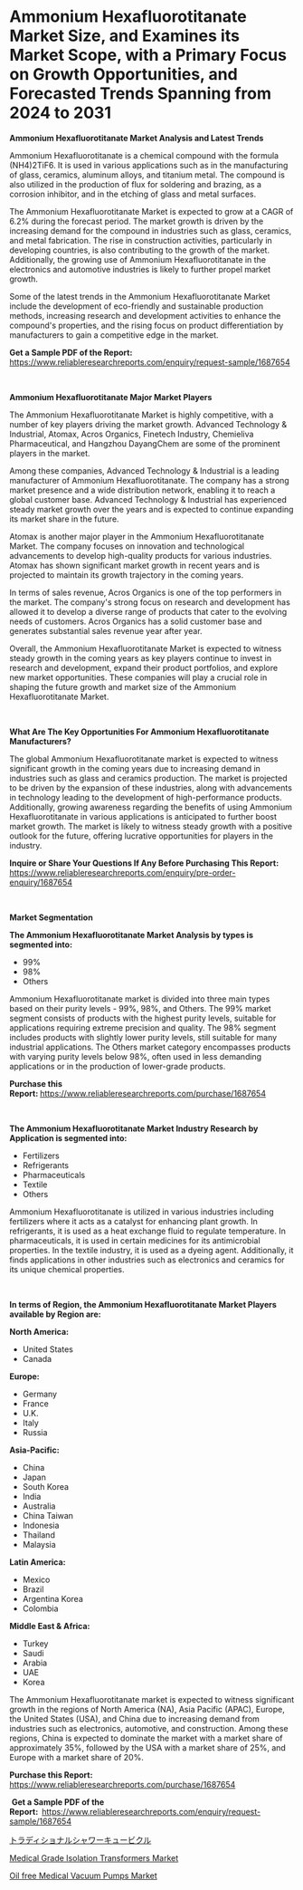 <p><h1>Ammonium Hexafluorotitanate Market Size, and Examines its Market Scope, with a Primary Focus on Growth Opportunities, and Forecasted Trends Spanning from 2024 to 2031</h1></p><p><strong>Ammonium Hexafluorotitanate Market Analysis and Latest Trends</strong></p>
<p><p>Ammonium Hexafluorotitanate is a chemical compound with the formula (NH4)2TiF6. It is used in various applications such as in the manufacturing of glass, ceramics, aluminum alloys, and titanium metal. The compound is also utilized in the production of flux for soldering and brazing, as a corrosion inhibitor, and in the etching of glass and metal surfaces.</p><p>The Ammonium Hexafluorotitanate Market is expected to grow at a CAGR of 6.2% during the forecast period. The market growth is driven by the increasing demand for the compound in industries such as glass, ceramics, and metal fabrication. The rise in construction activities, particularly in developing countries, is also contributing to the growth of the market. Additionally, the growing use of Ammonium Hexafluorotitanate in the electronics and automotive industries is likely to further propel market growth.</p><p>Some of the latest trends in the Ammonium Hexafluorotitanate Market include the development of eco-friendly and sustainable production methods, increasing research and development activities to enhance the compound's properties, and the rising focus on product differentiation by manufacturers to gain a competitive edge in the market.</p></p>
<p><strong>Get a Sample PDF of the Report:&nbsp;</strong> <a href="https://www.reliableresearchreports.com/enquiry/request-sample/1687654">https://www.reliableresearchreports.com/enquiry/request-sample/1687654</a></p>
<p>&nbsp;</p>
<p><strong>Ammonium Hexafluorotitanate Major Market Players</strong></p>
<p><p>The Ammonium Hexafluorotitanate Market is highly competitive, with a number of key players driving the market growth. Advanced Technology & Industrial, Atomax, Acros Organics, Finetech Industry, Chemieliva Pharmaceutical, and Hangzhou DayangChem are some of the prominent players in the market.</p><p>Among these companies, Advanced Technology & Industrial is a leading manufacturer of Ammonium Hexafluorotitanate. The company has a strong market presence and a wide distribution network, enabling it to reach a global customer base. Advanced Technology & Industrial has experienced steady market growth over the years and is expected to continue expanding its market share in the future.</p><p>Atomax is another major player in the Ammonium Hexafluorotitanate Market. The company focuses on innovation and technological advancements to develop high-quality products for various industries. Atomax has shown significant market growth in recent years and is projected to maintain its growth trajectory in the coming years.</p><p>In terms of sales revenue, Acros Organics is one of the top performers in the market. The company's strong focus on research and development has allowed it to develop a diverse range of products that cater to the evolving needs of customers. Acros Organics has a solid customer base and generates substantial sales revenue year after year.</p><p>Overall, the Ammonium Hexafluorotitanate Market is expected to witness steady growth in the coming years as key players continue to invest in research and development, expand their product portfolios, and explore new market opportunities. These companies will play a crucial role in shaping the future growth and market size of the Ammonium Hexafluorotitanate Market.</p></p>
<p>&nbsp;</p>
<p><strong>What Are The Key Opportunities For Ammonium Hexafluorotitanate Manufacturers?</strong></p>
<p><p>The global Ammonium Hexafluorotitanate market is expected to witness significant growth in the coming years due to increasing demand in industries such as glass and ceramics production. The market is projected to be driven by the expansion of these industries, along with advancements in technology leading to the development of high-performance products. Additionally, growing awareness regarding the benefits of using Ammonium Hexafluorotitanate in various applications is anticipated to further boost market growth. The market is likely to witness steady growth with a positive outlook for the future, offering lucrative opportunities for players in the industry.</p></p>
<p><strong>Inquire or Share Your Questions If Any Before Purchasing This Report:</strong> <a href="https://www.reliableresearchreports.com/enquiry/pre-order-enquiry/1687654">https://www.reliableresearchreports.com/enquiry/pre-order-enquiry/1687654</a></p>
<p>&nbsp;</p>
<p><strong>Market Segmentation</strong></p>
<p><strong>The Ammonium Hexafluorotitanate Market Analysis by types is segmented into:</strong></p>
<p><ul><li>99%</li><li>98%</li><li>Others</li></ul></p>
<p><p>Ammonium Hexafluorotitanate market is divided into three main types based on their purity levels - 99%, 98%, and Others. The 99% market segment consists of products with the highest purity levels, suitable for applications requiring extreme precision and quality. The 98% segment includes products with slightly lower purity levels, still suitable for many industrial applications. The Others market category encompasses products with varying purity levels below 98%, often used in less demanding applications or in the production of lower-grade products.</p></p>
<p><strong>Purchase this Report:&nbsp;</strong><a href="https://www.reliableresearchreports.com/purchase/1687654">https://www.reliableresearchreports.com/purchase/1687654</a></p>
<p>&nbsp;</p>
<p><strong>The Ammonium Hexafluorotitanate Market Industry Research by Application is segmented into:</strong></p>
<p><ul><li>Fertilizers</li><li>Refrigerants</li><li>Pharmaceuticals</li><li>Textile</li><li>Others</li></ul></p>
<p><p>Ammonium Hexafluorotitanate is utilized in various industries including fertilizers where it acts as a catalyst for enhancing plant growth. In refrigerants, it is used as a heat exchange fluid to regulate temperature. In pharmaceuticals, it is used in certain medicines for its antimicrobial properties. In the textile industry, it is used as a dyeing agent. Additionally, it finds applications in other industries such as electronics and ceramics for its unique chemical properties.</p></p>
<p>&nbsp;</p>
<p><strong>In terms of Region, the Ammonium Hexafluorotitanate Market Players available by Region are:</strong></p>
<p>
    <p> <strong> North America: </strong>
        <ul>
            <li>United States</li>
            <li>Canada</li>
        </ul>
        </p> 
    <p> <strong> Europe: </strong>
        <ul>
            <li>Germany</li>
            <li>France</li>
            <li>U.K.</li>
            <li>Italy</li>
            <li>Russia</li>
        </ul>
        </p> 
    <p> <strong> Asia-Pacific: </strong>
        <ul>
            <li>China</li>
            <li>Japan</li>
            <li>South Korea</li>
            <li>India</li>
            <li>Australia</li>
            <li>China Taiwan</li>
            <li>Indonesia</li>
            <li>Thailand</li>
            <li>Malaysia</li>
        </ul>
        </p> 
    <p> <strong> Latin America: </strong>
        <ul>
            <li>Mexico</li>
            <li>Brazil</li>
            <li>Argentina Korea</li>
            <li>Colombia</li>
        </ul>
        </p> 
    <p> <strong> Middle East & Africa: </strong>
        <ul>
            <li>Turkey</li>
            <li>Saudi</li>
            <li>Arabia</li>
            <li>UAE</li>
            <li>Korea</li>
        </ul>
    </p>
    </p>
<p><p>The Ammonium Hexafluorotitanate market is expected to witness significant growth in the regions of North America (NA), Asia Pacific (APAC), Europe, the United States (USA), and China due to increasing demand from industries such as electronics, automotive, and construction. Among these regions, China is expected to dominate the market with a market share of approximately 35%, followed by the USA with a market share of 25%, and Europe with a market share of 20%.</p></p>
<p><strong>Purchase this Report: </strong><a href="https://www.reliableresearchreports.com/purchase/1687654">https://www.reliableresearchreports.com/purchase/1687654</a></p>
<p>&nbsp;<strong>Get a Sample PDF of the Report:&nbsp;&nbsp;</strong><a href="https://www.reliableresearchreports.com/enquiry/request-sample/1687654">https://www.reliableresearchreports.com/enquiry/request-sample/1687654</a></p>
<p><strong></strong></p>
<p><p><a href="https://github.com/oqoeusbvpadwjs08/Market-Research-Report-List-1/blob/main/2867389191938.md">トラディショナルシャワーキュービクル</a></p><p><a href="https://view.publitas.com/reportprime-1/medical-grade-isolation-transformers-market-provides-a-comprehensive-analysis-including-a-macro-overview-of-the-market-as-well-as-micro-details-such-as-market-size-and-competitive-landscape/">Medical Grade Isolation Transformers Market</a></p><p><a href="https://view.publitas.com/reportprime-1/oil-free-medical-vacuum-pumps-market-size-and-growth-market-segmentation-regional-and-country-breakdowns-and-market-trends-for-period-from-2023-2030/">Oil free Medical Vacuum Pumps Market</a></p></p>